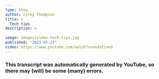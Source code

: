 ```yaml
---
type: blog
author: Corey Thompson
title: >
  Tech tips
description: >
  
image: images/video-tech-tips.jpg
published: "2021-05-23"
video: https://www.youtube.com/watch?v=undefined
---
```

### This transcript was automatically generated by YouTube, so there may (will) be some (many) errors.


